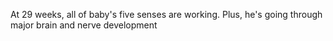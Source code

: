 At 29 weeks, all of baby's five senses are working. Plus, he's going through major brain and nerve development